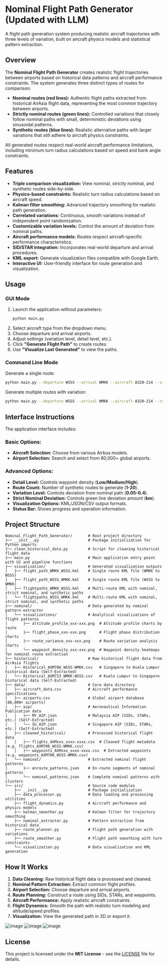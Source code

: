 # Nominal Flight Path Generator (Updated with LLM)

A  flight path generation system producing realistic aircraft trajectories with three levels of variation, built on aircraft physics models and statistical pattern extraction.

## Overview

The **Nominal Flight Path Generator** creates realistic flight trajectories between airports based on historical data patterns and aircraft performance constraints. The system generates three distinct types of routes for comparison:

- **Nominal routes (red lines):** Authentic flight paths extracted from historical AirAsia flight data, representing the most common trajectory between airports.
- **Strictly nominal routes (green lines):** Controlled variations that closely follow nominal paths with small, deterministic deviations using sinusoidal patterns.
- **Synthetic routes (blue lines):** Realistic alternative paths with larger variations that still adhere to aircraft physics constraints.

All generated routes respect real-world aircraft performance limitations, including minimum turn radius calculations based on speed and bank angle constraints.

## Features

- **Triple comparison visualization:** View nominal, strictly nominal, and synthetic routes side-by-side.
- **Physics-based constraints:** Realistic turn radius calculations based on aircraft speed.
- **Kalman filter smoothing:** Advanced trajectory smoothing for realistic path generation.
- **Correlated variations:** Continuous, smooth variations instead of independent point randomization.
- **Customizable variation levels:** Control the amount of deviation from nominal paths.
- **Aircraft performance models:** Routes respect aircraft-specific performance characteristics.
- **SID/STAR integration:** Incorporates real-world departure and arrival procedures.
- **KML export:** Generate visualization files compatible with Google Earth.
- **Interactive UI:** User-friendly interface for route generation and visualization.

## Usage

### GUI Mode

1. Launch the application without parameters:  
   ```sh
   python main.py
   ```
2. Select aircraft type from the dropdown menu.
3. Choose departure and arrival airports.
4. Adjust settings (variation level, detail level, etc.).
5. Click **"Generate Flight Path"** to create routes.
6. Use **"Visualize Last Generated"** to view the paths.

### Command Line Mode

Generate a single route:
```sh
python main.py --departure WSSS --arrival WMKK --aircraft A320-214 --visualize
```

Generate multiple routes with variation:
```sh
python main.py --departure WSSS --arrival WMKK --aircraft A320-214 --routes 5 --visualize
```

## Interface Instructions

The application interface includes:

### Basic Options:
- **Aircraft Selection:** Choose from various Airbus models.
- **Airport Selection:** Search and select from 80,000+ global airports.

### Advanced Options:
- **Detail Level:** Controls waypoint density (**Low/Medium/High**).
- **Route Count:** Number of synthetic routes to generate (**1-20**).
- **Variation Level:** Controls deviation from nominal path (**0.05-0.4**).
- **Strict Nominal Deviation:** Controls green line deviation amount (**km**).
- **Visualization Options:** KML/JSON/CSV output formats.
- **Status Bar:** Shows progress and operation information.

## Project Structure

```
Nominal_Flight_Path_Generator/       # Root project directory
├── __init__.py                      # Package initialization for Python imports
├── clean_historical_data.py         # Script for cleaning historical flight data
├── main.py                          # Main application entry point with UI and pipeline functions
├── visualization/                   # Generated visualization outputs
│   ├── flight_path_WMKK_WSSS.kml    # Single route KML file (WMKK to WSSS)
│   ├── flight_path_WSSS_WMKK.kml    # Single route KML file (WSSS to WMKK)
│   ├── flightpaths_WMKK_WSSS.kml    # Multi-route KML with nominal, strict nominal, and synthetic paths
│   └── flightpaths_WSSS_WMKK.kml    # Multi-route KML with nominal, strict nominal, and synthetic paths
├── nominal/                         # Data generated by nominal pattern extractor
│   └── visualizations/              # Analytical visualizations of flight patterns
│       ├── altitude_profile_xxx-xxx.png  # Altitude profile charts by route
│       ├── flight_phase_xxx-xxx.png      # Flight phase distribution charts
│       ├── route_variance_xxx-xxx.png    # Route variation analysis charts
│       └── waypoint_density_xxx-xxx.png  # Waypoint density heatmaps for nominal route extraction
├── historical/                      # Raw historical flight data from AirAsia flights
│   ├── Historical_AXM706_WSSS-WMKK.csv   # Singapore to Kuala Lumpur historical data (Self-Extracted)
│   └── Historical_AXM713_WMKK-WSSS.csv   # Kuala Lumpur to Singapore historical data (Self-Extracted)
├── data/                            # Core data directory
│   ├── aircraft_data.csv            # Aircraft performance specifications
│   ├── airports.csv                 # Global airport database (80,000+ airports)
│   ├── aip/                         # Aeronautical Information Publication data
│   │   ├── MY_AIP.json              # Malaysia AIP (SIDs, STARs, etc.) (Self-Extracted)
│   │   └── SG_AIP.json              # Singapore AIP (SIDs, STARs, etc.) (Self-Extracted)
│   ├── cleaned_historical/          # Processed historical flight data
│   │   ├── flights_AXMxxx_xxxx-xxxx.csv  # Cleaned flight metadata (e.g. flights_AXM706_WSSS-WMKK.csv)
│   │   ├── waypoints_AXMxxx_xxxx-xxxx.csv  # Extracted waypoints (e.g. waypoints_AXM706_WSSS-WMKK.csv)
│   └── nominal/                     # Extracted nominal flight patterns
│       ├── enroute_patterns.json    # En-route segments of nominal patterns
│       └── nominal_patterns.json    # Complete nominal patterns with clusters
└── src/                             # Source code modules
    ├── __init__.py                  # Package initialization
    ├── data_processor.py            # Data loading and processing utilities
    ├── flight_dynamics.py           # Aircraft performance and physics models
    ├── kalman_smoother.py           # Kalman filter for trajectory smoothing
    ├── nominal_extractor.py         # Pattern extraction from historical data
    ├── route_planner.py             # Flight path generation with variations
    ├── route_smoother.py            # Flight path smoothing with turn constraints
    └── visualization.py             # Data visualization and KML generation
```

## How It Works

1. **Data Cleaning:** Raw historical flight data is processed and cleaned.
2. **Nominal Pattern Extraction:** Extract common flight profiles.
3. **Airport Selection:** Choose departure and arrival airports.
4. **Route Planning:** Construct a route using SIDs, STARs, and waypoints.
5. **Aircraft Performance:** Apply realistic aircraft constraints.
6. **Flight Dynamics:** Smooth the path with realistic turn modeling and altitude/speed profiles.
7. **Visualization:** View the generated path in 3D or export it.

![image](https://github.com/user-attachments/assets/d79fa428-efdb-41e7-bdae-77a842417237)
![image](https://github.com/user-attachments/assets/9345d7bf-75b6-4afb-9e7c-e42fa72898de)
![image](https://github.com/user-attachments/assets/918b6644-78d2-43ca-8499-8fdc2356f040)


## License

This project is licensed under the **MIT License** - see the [LICENSE](LICENSE) file for details.
